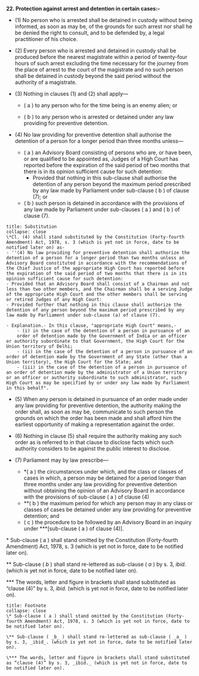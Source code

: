 **22. Protection against arrest and detention in certain cases:-** 
- (1) No person who is arrested shall be detained in custody without being informed, as soon as may be, of the grounds for such arrest nor shall he be denied the right to consult, and to be defended by, a legal practitioner of his choice.

- (2) Every person who is arrested and detained in custody shall be produced before the nearest magistrate within a period of twenty-four hours of such arrest excluding the time necessary for the journey from the place of arrest to the court of the magistrate and no such person shall be detained in custody beyond the said period without the authority of a magistrate.

- (3) Nothing in clauses (1) and (2) shall apply—

	-	( a ) to any person who for the time being is an enemy alien; or

	- ( b ) to any person who is arrested or detained under any law providing for preventive detention.

- (4) No law providing for preventive detention shall authorise the detention of a person for a longer period than three months unless—
	- ( a ) an Advisory Board consisting of persons who are, or have been, or are qualified to be appointed as, Judges of a High Court has reported before the expiration of the said period of two months that there is in its opinion sufficient cause for such detention:
		- Provided that nothing in this sub-clause shall authorise the detention of any person beyond the maximum period prescribed by any law made by Parliament under sub-clause ( b ) of clause (7); or
	-	( b ) such person is detained in accordance with the provisions of any law made by Parliament under sub-clauses ( a ) and ( b ) of clause (7).
```ad-note
title: Substitution
collapse: close
\*Cl. (4) shall stand substituted by the Constitution (Forty-fourth Amendment) Act, 1978, s. 3 (which is yet not in force, date to be notified later on) as- 
- ''(4) No law providing for preventive detention shall authorize the detention of a person for a longer period than two months unless an Advisory Board constituted in accordance with the recommendations of the Chief Justice of the appropriate High Court has reported before the expiration of the said period of two months that there is in its opinion sufficient cause for such detention: 
- Provided that an Advisory Board shall consist of a Chairman and not less than two other members, and the Chairman shall be a serving Judge of the appropriate High Court and the other members shall be serving or retired Judges of any High Court: 
- Provided further that nothing in this clause shall authorize the detention of any person beyond the maximum period prescribed by any law made by Parliament under sub-clause (a) of clause (7).

- Explanation.- In this clause, "appropriate High Court" means,- 
	- (i) in the case of the detention of a person in pursuance of an
	order of detention made by the Government of India or an officer or authority subordinate to that Government, the High Court for the Union territory of Delhi; 
	- (ii) in the case of the detention of a person in pursuance of an order of detention made by the Government of any State (other than a Union territory), the High Court for the State; and 
	- (iii) in the case of the detention of a person in pursuance of an order of detention made by the administrator of a Union territory or an officer or authority subordinate to such administrator, such High Court as may be specified by or under any law made by Parliament in this behalf".

```

- (5) When any person is detained in pursuance of an order made under any law providing for preventive detention, the authority making the order shall, as soon as may be, communicate to such person the grounds on which the order has been made and shall afford him the earliest opportunity of making a representation against the order.

- (6) Nothing in clause (5) shall require the authority making any such order as is referred to in that clause to disclose facts which such authority considers to be against the public interest to disclose.

- (7) Parliament may by law prescribe—
	- \*( a ) the circumstances under which, and the class or classes of cases in which, a person may be detained for a period longer than three months under any law providing for preventive detention without obtaining the opinion of an Advisory Board in accordance with the provisions of sub-clause ( a ) of clause (4)
	- \**( b ) the maximum period for which any person may in any class or classes of cases be detained under any law providing for preventive detention; and
	- ( c ) the procedure to be followed by an Advisory Board in an inquiry under \**\*[sub-clause ( a ) of clause (4)].


\* Sub-clause ( a ) shall stand omitted by the Constitution (Forty-fourth Amendment) Act, 1978, s. 3 (which is yet not in force, date to be notified later on).

\** Sub-clause ( _b_ ) shall stand re-lettered as sub-clause ( _a_ ) by s. 3, _ibid_. (which is yet not in force, date to be notified later on).

\*** The words, letter and figure in brackets shall stand substituted as “clause (4)” by s. 3, _ibid._ (which is yet not in force, date to be notified later on).
```ad-note
title: Footnote
collapse: close
\* Sub-clause ( a ) shall stand omitted by the Constitution (Forty-fourth Amendment) Act, 1978, s. 3 (which is yet not in force, date to be notified later on).

\** Sub-clause ( _b_ ) shall stand re-lettered as sub-clause ( _a_ ) by s. 3, _ibid_. (which is yet not in force, date to be notified later on).

\*** The words, letter and figure in brackets shall stand substituted as “clause (4)” by s. 3, _ibid._ (which is yet not in force, date to be notified later on).
```